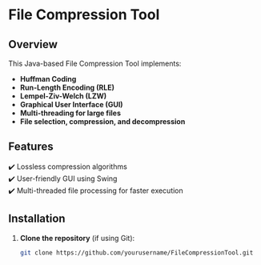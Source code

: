 # File Compression Tool

## Overview
This Java-based File Compression Tool implements:
- **Huffman Coding**
- **Run-Length Encoding (RLE)**
- **Lempel-Ziv-Welch (LZW)**
- **Graphical User Interface (GUI)**
- **Multi-threading for large files**
- **File selection, compression, and decompression**

## Features
✔️ Lossless compression algorithms  
✔️ User-friendly GUI using Swing  
✔️ Multi-threaded file processing for faster execution  

## Installation
1. **Clone the repository** (if using Git):
   ```sh
   git clone https://github.com/yourusername/FileCompressionTool.git

